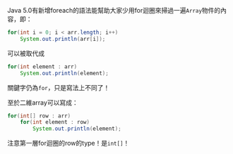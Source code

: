 Java 5.0有新增foreach的語法能幫助大家少用for迴圈來掃過一遍`Array`物件的內容，即：
```Java
for(int i = 0; i < arr.length; i++)
    System.out.println(arr[i]);
```
可以被取代成
```Java
for(int element : arr)
    System.out.println(element);
```
關鍵字仍為`for`，只是寫法上不同了！

至於二維array可以寫成：
```Java
for(int[] row : arr)
    for(int element : row)
        System.out.println(element);
```
注意第一層for迴圈的row的type！是`int[]`！
